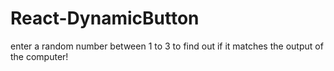 # React-DynamicButton
enter a random number between 1 to 3 to find out if it matches the output of the computer!
